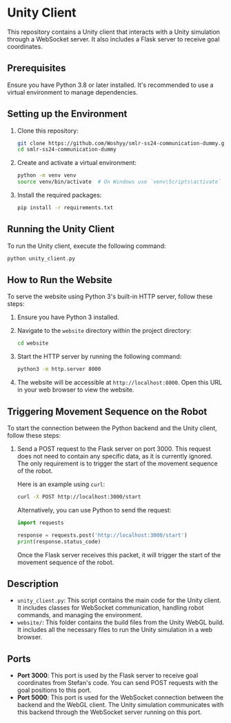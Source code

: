 # Unity Client

This repository contains a Unity client that interacts with a Unity simulation through a WebSocket server. It also includes a Flask server to receive goal coordinates.

## Prerequisites

Ensure you have Python 3.8 or later installed. It's recommended to use a virtual environment to manage dependencies.

## Setting up the Environment

1. Clone this repository:

    ```sh
    git clone https://github.com/Woshyy/smlr-ss24-communication-dummy.git
    cd smlr-ss24-communication-dummy

    ```

2. Create and activate a virtual environment:

    ```sh
    python -m venv venv
    source venv/bin/activate  # On Windows use `venv\Scripts\activate`
    ```

3. Install the required packages:

    ```sh
    pip install -r requirements.txt
    ```

## Running the Unity Client

To run the Unity client, execute the following command:

```sh
python unity_client.py
```

## How to Run the Website

To serve the website using Python 3's built-in HTTP server, follow these steps:

1. Ensure you have Python 3 installed.
2. Navigate to the `website` directory within the project directory:

    ```sh
    cd website
    ```

3. Start the HTTP server by running the following command:

    ```sh
    python3 -m http.server 8000
    ```

4. The website will be accessible at `http://localhost:8000`. Open this URL in your web browser to view the website.

## Triggering Movement Sequence on the Robot

To start the connection between the Python backend and the Unity client, follow these steps:

1. Send a POST request to the Flask server on port 3000. This request does not need to contain any specific data, as it is currently ignored. The only requirement is to trigger the start of the movement sequence of the robot.

    Here is an example using `curl`:

    ```sh
    curl -X POST http://localhost:3000/start
    ```

    Alternatively, you can use Python to send the request:

    ```python
    import requests

    response = requests.post('http://localhost:3000/start')
    print(response.status_code)
    ```

    Once the Flask server receives this packet, it will trigger the start of the movement sequence of the robot.

## Description

- `unity_client.py`: This script contains the main code for the Unity client. It includes classes for WebSocket communication, handling robot commands, and managing the environment.
- `website/`: This folder contains the build files from the Unity WebGL build. It includes all the necessary files to run the Unity simulation in a web browser.

## Ports

- **Port 3000**: This port is used by the Flask server to receive goal coordinates from Stefan's code. You can send POST requests with the goal positions to this port.
- **Port 5000**: This port is used for the WebSocket connection between the backend and the WebGL client. The Unity simulation communicates with this backend through the WebSocket server running on this port.
